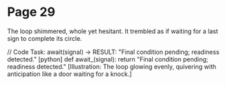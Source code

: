 # Page 29

The loop shimmered, whole yet hesitant.
It trembled as if waiting for a last sign to complete its circle.

// Code Task: await(signal) → RESULT: "Final condition pending; readiness detected."
[python]
def await_(signal):
    return "Final condition pending; readiness detected."
[Illustration: The loop glowing evenly, quivering with anticipation like a door waiting for a knock.]
